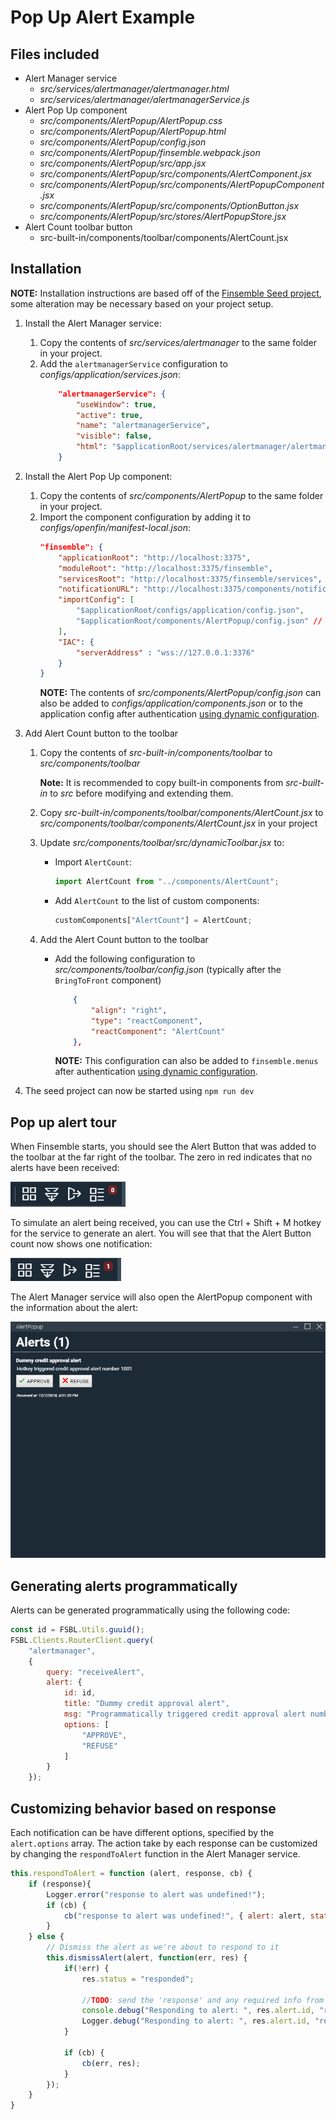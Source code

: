 # Pop Up Alert Example

## Files included

- Alert Manager service
    - _src/services/alertmanager/alertmanager.html_
    - _src/services/alertmanager/alertmanagerService.js_
- Alert Pop Up component
    - _src/components/AlertPopup/AlertPopup.css_
    - _src/components/AlertPopup/AlertPopup.html_
    - _src/components/AlertPopup/config.json_
    - _src/components/AlertPopup/finsemble.webpack.json_
    - _src/components/AlertPopup/src/app.jsx_
    - _src/components/AlertPopup/src/components/AlertComponent.jsx_
    - _src/components/AlertPopup/src/components/AlertPopupComponent.jsx_
    - _src/components/AlertPopup/src/components/OptionButton.jsx_
    - _src/components/AlertPopup/src/stores/AlertPopupStore.jsx_
- Alert Count toolbar button
    - src-built-in/components/toolbar/components/AlertCount.jsx

## Installation

**NOTE:** Installation instructions are based off of the [Finsemble Seed project](https://github.com/ChartIQ/finsemble-seed), some alteration may be necessary based on your project setup.

1. Install the Alert Manager service:
    1. Copy the contents of _src/services/alertmanager_ to the same folder in your project.
    2. Add the `alertmanagerService` configuration to _configs/application/services.json_:
        ``` JSON
            "alertmanagerService": {
                "useWindow": true,
                "active": true,
                "name": "alertmanagerService",
                "visible": false,
                "html": "$applicationRoot/services/alertmanager/alertmanager.html"
            }
        ```
2. Install the Alert Pop Up component:
    1. Copy the contents of _src/components/AlertPopup_ to the same folder in your project.
    2. Import the component configuration by adding it to _configs/openfin/manifest-local.json_:
        ``` JSON
        "finsemble": {
            "applicationRoot": "http://localhost:3375",
            "moduleRoot": "http://localhost:3375/finsemble",
            "servicesRoot": "http://localhost:3375/finsemble/services",
            "notificationURL": "http://localhost:3375/components/notification/notification.html",
            "importConfig": [
                "$applicationRoot/configs/application/config.json",
                "$applicationRoot/components/AlertPopup/config.json" // Added config
            ],
            "IAC": {
                "serverAddress" : "wss://127.0.0.1:3376"
            }
        }
        ```
        **NOTE:** The contents of _src/components/AlertPopup/config.json_ can also be added to _configs/application/components.json_ or to the application config after authentication [using dynamic configuration](https://documentation.chartiq.com/finsemble/ConfigClient.html#processAndSet).
3. Add Alert Count button to the toolbar
    1. Copy the contents of _src-built-in/components/toolbar_ to _src/components/toolbar_

        **Note:** It is recommended to copy built-in components from _src-built-in_ to _src_ before modifying and extending them.
    2. Copy _src-built-in/components/toolbar/components/AlertCount.jsx_ to _src/components/toolbar/components/AlertCount.jsx_ in your project
    3. Update _src/components/toolbar/src/dynamicToolbar.jsx_ to:
        - Import `AlertCount`:
            ``` JavaScript
            import AlertCount from "../components/AlertCount";
            ```
        - Add `AlertCount` to the list of custom components:
            ``` JavaScript
            customComponents["AlertCount"] = AlertCount;
            ```
    4. Add the Alert Count button to the toolbar
        - Add the following configuration to _src/components/toolbar/config.json_ (typically after the `BringToFront` component)
            ``` JSON
                {
                    "align": "right",
                    "type": "reactComponent",
                    "reactComponent": "AlertCount"
                },
            ```

            **NOTE:** This configuration can also be added to `finsemble.menus` after authentication [using dynamic configuration](https://documentation.chartiq.com/finsemble/ConfigClient.html#processAndSet).

4. The seed project can now be started using `npm run dev`

## Pop up alert tour
When Finsemble starts, you should see the Alert Button that was added to the toolbar at the far right of the toolbar. The zero in red indicates that no alerts have been received:

![AlertButton with no alerts](img/AlertButton.png)

To simulate an alert being received, you can use the Ctrl + Shift + M hotkey for the service to generate an alert. You will see that that the Alert Button count now shows one notification:

![AlertButton with one alert](img/AlertButton-1-alert.png)

The Alert Manager service will also open the AlertPopup component with the information about the alert:

![AlertPopup with alert information](img/AlertPopup-with-one-alert.png) 

## Generating alerts programmatically
Alerts can be generated programmatically using the following code:
``` JavaScript
const id = FSBL.Utils.guuid();
FSBL.Clients.RouterClient.query(
    "alertmanager",
    {
        query: "receiveAlert",
        alert: {
            id: id,
            title: "Dummy credit approval alert",
            msg: "Programmatically triggered credit approval alert number " + id,
            options: [
                "APPROVE",
                "REFUSE"
            ]
        }
    });
```

## Customizing behavior based on response
Each notification can be have different options, specified by the `alert.options` array. The action take by each response can be customized by changing the `respondToAlert` function in the Alert Manager service. 
``` JavaScript
this.respondToAlert = function (alert, response, cb) {
    if (response){ 
        Logger.error("response to alert was undefined!"); 
        if (cb) { 
            cb("response to alert was undefined!", { alert: alert, status: "error" });
        }
    } else {
        // Dismiss the alert as we're about to respond to it
        this.dismissAlert(alert, function(err, res) {
            if(!err) { 
                res.status = "responded"; 

                //TODO: send the 'response' and any required info from the the 'alert' to the remote service
                console.debug("Responding to alert: ", res.alert.id, "response: ", response);
                Logger.debug("Responding to alert: ", res.alert.id, "response: ", response);
            } 

            if (cb) { 
                cb(err, res);
            }
        });
    }
}
```